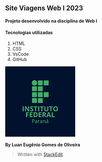 ## Site Viagens Web I 2023
#### Projeto desenvolvido na disciplina de Web I

#### Tecnologias utilizadas

 1. HTML
 2. CSS
 3. VsCode
 4. GitHub

![logo do IFPR](https://github.com/Luangomes-ifpr/siteviagens_webI_2023/blob/dc5e619d4e23c451351dd2d38a54ca89f260524d/ifpr.png)

**By Luan Eugênio Gomes de Oliveira**

> Written with [StackEdit](https://stackedit.io/).
